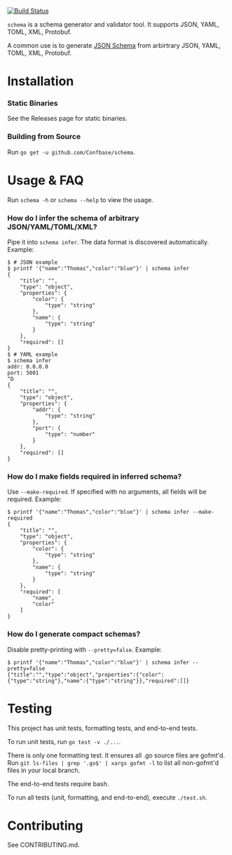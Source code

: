 [![Build Status](https://travis-ci.org/Confbase/schema.svg?branch=master)](https://travis-ci.org/Confbase/schema)

`schema` is a schema generator and validator tool. It supports JSON, YAML, TOML,
XML, Protobuf.

A common use is to generate [JSON Schema](https://json-schema.org) from
arbirtrary JSON, YAML, TOML, XML, Protobuf.

# Installation

### Static Binaries

See the Releases page for static binaries.

### Building from Source

Run `go get -u github.com/Confbase/schema`.

# Usage & FAQ

Run `schema -h` or `schema --help` to view the usage.

### How do I infer the schema of arbitrary JSON/YAML/TOML/XML?

Pipe it into `schema infer`. The data format is discovered automatically. Example:

```
$ # JSON example
$ printf '{"name":"Thomas","color":"blue"}' | schema infer
{
    "title": "",
    "type": "object",
    "properties": {
        "color": {
            "type": "string"
        },
        "name": {
            "type": "string"
        }
    },
    "required": []
}
$ # YAML example
$ schema infer
addr: 0.0.0.0
port: 5001
^D
{
    "title": "",
    "type": "object",
    "properties": {
        "addr": {
            "type": "string"
        },
        "port": {
            "type": "number"
        }
    },
    "required": []
}
```

### How do I make fields required in inferred schema?

Use `--make-required`. If specified with no arguments, all fields will be
required. Example:

```
$ printf '{"name":"Thomas","color":"blue"}' | schema infer --make-required
{
    "title": "",
    "type": "object",
    "properties": {
        "color": {
            "type": "string"
        },
        "name": {
            "type": "string"
        }
    },
    "required": [
        "name",
        "color"
    ]
}
```

### How do I generate compact schemas?

Disable pretty-printing with `--pretty=false`. Example:

```
$ printf '{"name":"Thomas","color":"blue"}' | schema infer --pretty=false
{"title":"","type":"object","properties":{"color":{"type":"string"},"name":{"type":"string"}},"required":[]}
```

# Testing

This project has unit tests, formatting tests, and end-to-end tests.

To run unit tests, run `go test -v ./...`.

There is only one formatting test. It ensures all .go source files are gofmt'd.
Run `git ls-files | grep '.go$' | xargs gofmt -l` to list all non-gofmt'd files
in your local branch.

The end-to-end tests require bash.

To run all tests (unit, formatting, and end-to-end), execute `./test.sh`.

# Contributing

See CONTRIBUTING.md.
